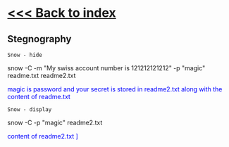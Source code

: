 # [<<< Back to index](../CEH_index.md)
## Stegnography


`Snow - hide`

snow -C -m "My swiss account number is 121212121212" -p "magic" readme.txt readme2.txt  <p style="color:blue">magic is password and your secret is stored in readme2.txt along with the content of readme.txt</p>

`Snow - display`

snow -C -p "magic" readme2.txt <p style="color:blue">content of readme2.txt ]</p>

